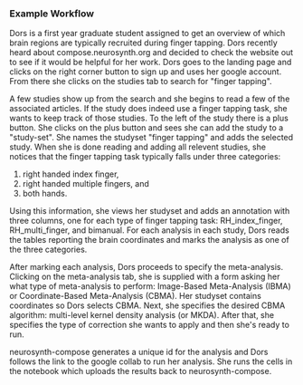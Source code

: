 ### Example Workflow

Dors is a first year graduate student assigned to get an overview of which brain regions are typically recruited
during finger tapping.
Dors recently heard about compose.neurosynth.org and decided to check the website out to see if it would be helpful
for her work.
Dors goes to the landing page and clicks on the right corner button to sign up and uses her google account.
From there she clicks on the studies tab to search for "finger tapping".

A few studies show up from the search and she begins to read a few of the associated articles.
If the study does indeed use a finger tapping task, she wants to keep track of those studies.
To the left of the study there is a plus button.
She clicks on the plus button and sees she can add the study to a "study-set".
She names the studyset "finger tapping" and adds the selected study.
When she is done reading and adding all relevent studies, she notices
that the finger tapping task typically falls under three categories:
1) right handed index finger,
2) right handed multiple fingers, and
3) both hands.

Using this information, she views her studyset and adds an annotation with three columns,
one for each type of finger tapping task: RH_index_finger, RH_multi_finger, and bimanual.
For each analysis in each study, Dors reads the tables reporting the brain coordinates
and marks the analysis as one of the three categories.

After marking each analysis, Dors proceeds to specify the meta-analysis.
Clicking on the meta-analysis tab, she is supplied with a form asking her
what type of meta-analysis to perform: Image-Based Meta-Analysis (IBMA) or
Coordinate-Based Meta-Analysis (CBMA).
Her studyset contains coordinates so Dors selects CBMA.
Next, she specifies the desired CBMA algorithm: multi-level kernel density analysis (or MKDA).
After that, she specifies the type of correction she wants to apply and then she's ready to run.

neurosynth-compose generates a unique id for the analysis and Dors follows the link to the google collab
to run her analysis.
She runs the cells in the notebook which uploads the results back to neurosynth-compose.
